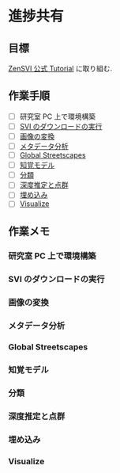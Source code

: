 # 進捗共有
## 目標
[ZenSVI 公式 Tutorial](https://zensvi.readthedocs.io/en/latest/examples/index.html) に取り組む.

## 作業手順
- [ ] 研究室 PC 上で環境構築
- [ ] [SVI のダウンロードの実行](https://zensvi.readthedocs.io/en/latest/examples/demo_Downloading.html)
- [ ] [画像の変換](https://zensvi.readthedocs.io/en/latest/examples/demo_transform_images.html)
- [ ] [メタデータ分析](https://zensvi.readthedocs.io/en/latest/examples/demo_metadata_analysis.html)
- [ ] [Global Streetscapes](https://zensvi.readthedocs.io/en/latest/examples/demo_GlobalStreetscapes.html)
- [ ] [知覚モデル](https://zensvi.readthedocs.io/en/latest/examples/demo_GlobalStreetscapes.html)
- [ ] [分類](https://zensvi.readthedocs.io/en/latest/examples/demo_Perception.html#classification)
- [ ] [深度推定と点群](https://zensvi.readthedocs.io/en/latest/examples/demo_Point_Cloud.html)
- [ ] [埋め込み](https://zensvi.readthedocs.io/en/latest/examples/demo_Embeddings.html)
- [ ] [Visualize](https://zensvi.readthedocs.io/en/latest/examples/demo_visualization.html)

## 作業メモ
### 研究室 PC 上で環境構築
### SVI のダウンロードの実行
### 画像の変換
### メタデータ分析
### Global Streetscapes
### 知覚モデル
### 分類
### 深度推定と点群
### 埋め込み
### Visualize
